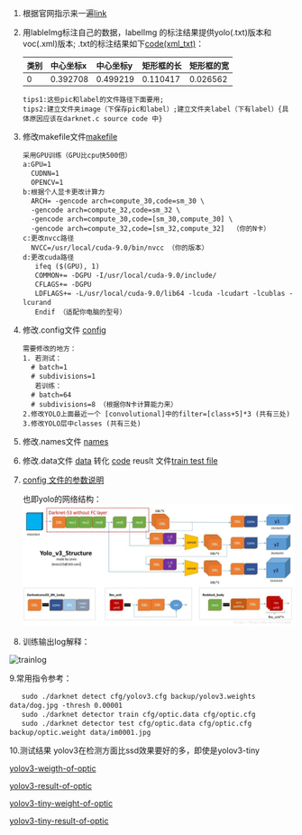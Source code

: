 1. 根据官网指示来一遍[link](1.https://pjreddie.com/darknet/yolo/)
2. 用lableImg标注自己的数据，labelImg 的标注结果提供yolo(.txt)版本和voc(.xml)版本;
   .txt的标注结果如下[code(xml_txt)](../../../../transs.py)：
   
    | 类别 | 中心坐标x | 中心坐标y | 矩形框的长 | 矩形框的宽 |
    |:-----|:--------|:---------|:----------|:----------|
    |0     | 0.392708| 0.499219 |  0.110417 | 0.026562  |
    
       tips1:这些pic和label的文件路径下面要用;
       tips2:建立文件夹image（下保存pic和label）;建立文件夹label（下有label）{具体原因应该在darknet.c source code 中}
3. 修改makefile文件[makefile](data/Makefile)
    
       采用GPU训练（GPU比cpu快500倍）
       a:GPU=1
         CUDNN=1
         OPENCV=1
       b:根据个人显卡更改计算力
         ARCH= -gencode arch=compute_30,code=sm_30 \
         -gencode arch=compute_32,code=sm_32 \
         -gencode arch=compute_30,code=[sm_30,compute_30] \
         -gencode arch=compute_32,code=[sm_32,compute_32]  （你的N卡）
       c:更改nvcc路径
         NVCC=/usr/local/cuda-9.0/bin/nvcc （你的版本）
       d:更改cuda路径
          ifeq ($(GPU), 1) 
          COMMON+= -DGPU -I/usr/local/cuda-9.0/include/
          CFLAGS+= -DGPU
          LDFLAGS+= -L/usr/local/cuda-9.0/lib64 -lcuda -lcudart -lcublas -lcurand
          Endif （适配你电脑的型号）
         
4. 修改.config文件 [config](data/optic.cfg)

       需要修改的地方：
       1. 若测试：
         # batch=1
         # subdivisions=1
          若训练：
         # batch=64
         # subdivisions=8 （根据你N卡计算能力来）
       2.修改YOLO上面最近一个 [convolutional]中的filter=[class+5]*3 (共有三处)
       3.修改YOLO层中classes (共有三处)
5. 修改.names文件 [names](data/optic.names)
6. 修改.data文件 [data](data/optic.data) 转化 [code](../../../../transs.py) reuslt 文件[train test file](data/optic_train.txt)
7. [config 文件的参数说明](data/config.txt)
 
   也即yolo的网络结构：
   ![yolo](pic/yolov3-net.jpeg)
8. 训练输出log解释：
  
  ![trainlog]()
  
9.常用指令参考：

       sudo ./darknet detect cfg/yolov3.cfg backup/yolov3.weights data/dog.jpg -thresh 0.00001
       sudo ./darknet detector train cfg/optic.data cfg/optic.cfg
       sudo ./darknet detector test cfg/optic.data cfg/optic.cfg backup/optic.weight data/im0001.jpg
       
10.测试结果 yolov3在检测方面比ssd效果要好的多，即使是yolov3-tiny

[yolov3-weigth-of-optic](https://pan.baidu.com/s/1bW_OAYYx7PUet1jI7BSsmQ)

[yolov3-result-of-optic](https://pan.baidu.com/s/1tMU4UMQGQsl591rgx4Owdg)

[yolov3-tiny-weight-of-optic](https://pan.baidu.com/s/1tMU4UMQGQsl591rgx4Owdg)

[yolov3-tiny-result-of-optic](https://pan.baidu.com/s/1tMU4UMQGQsl591rgx4Owdg)       
  
   




    
    
    
    